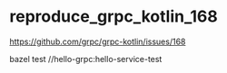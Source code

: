 # reproduce_grpc_kotlin_168

https://github.com/grpc/grpc-kotlin/issues/168


bazel test //hello-grpc:hello-service-test
